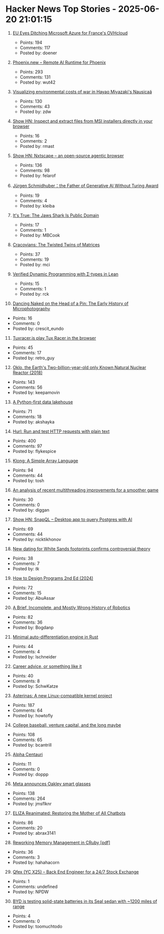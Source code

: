# Hacker News Top Stories - 2025-06-20 21:01:15

1. [EU Eyes Ditching Microsoft Azure for France's OVHcloud](https://www.euractiv.com/section/tech/news/scoop-commission-eyes-ditching-microsoft-azure-for-frances-ovhcloud-over-digital-sovereignty-fears/)
   - Points: 194
   - Comments: 117
   - Posted by: doener

2. [Phoenix.new – Remote AI Runtime for Phoenix](https://fly.io/blog/phoenix-new-the-remote-ai-runtime/)
   - Points: 293
   - Comments: 131
   - Posted by: wut42

3. [Visualizing environmental costs of war in Hayao Miyazaki's Nausicaä](https://jgeekstudies.org/2025/06/20/wilted-lands-and-wounded-worlds-visualizing-environmental-costs-of-war-in-hayao-miyazakis-nausicaa-of-the-valley-of-the-wind/)
   - Points: 130
   - Comments: 43
   - Posted by: zdw

4. [Show HN: Inspect and extract files from MSI installers directly in your browser](https://pymsi.readthedocs.io/en/latest/msi_viewer.html)
   - Points: 16
   - Comments: 2
   - Posted by: rmast

5. [Show HN: Nxtscape – an open-source agentic browser](https://github.com/nxtscape/nxtscape)
   - Points: 136
   - Comments: 98
   - Posted by: felarof

6. [Jürgen Schmidhuber：the Father of Generative AI Without Turing Award](http://www.jazzyear.com/article_info.html?id=1352)
   - Points: 19
   - Comments: 4
   - Posted by: kleiba

7. [It's True: The Jaws Shark Is Public Domain](https://ironicsans.ghost.io/how-the-jaws-shark-became-public-domain/)
   - Points: 17
   - Comments: 1
   - Posted by: MBCook

8. [Cracovians: The Twisted Twins of Matrices](https://marcinciura.wordpress.com/2025/06/20/cracovians-the-twisted-twins-of-matrices/)
   - Points: 37
   - Comments: 19
   - Posted by: mci

9. [Verified Dynamic Programming with Σ-types in Lean](https://tannerduve.github.io/blog/memoization-sigma/)
   - Points: 15
   - Comments: 1
   - Posted by: rck

10. [Dancing Naked on the Head of a Pin: The Early History of Microphotography](https://publicdomainreview.org/essay/dancing-naked-on-the-head-of-a-pin)
   - Points: 16
   - Comments: 0
   - Posted by: crescit_eundo

11. [Tuxracer.js play Tux Racer in the browser](https://github.com/ebbejan/tux-racer-js)
   - Points: 45
   - Comments: 17
   - Posted by: retro_guy

12. [Oklo, the Earth's Two-billion-year-old only Known Natural Nuclear Reactor (2018)](https://www.iaea.org/newscenter/news/meet-oklo-the-earths-two-billion-year-old-only-known-natural-nuclear-reactor)
   - Points: 143
   - Comments: 56
   - Posted by: keepamovin

13. [A Python-first data lakehouse](https://www.bauplanlabs.com/blog/everything-as-python)
   - Points: 71
   - Comments: 18
   - Posted by: akshayka

14. [Hurl: Run and test HTTP requests with plain text](https://github.com/Orange-OpenSource/hurl)
   - Points: 400
   - Comments: 97
   - Posted by: flykespice

15. [Klong: A Simple Array Language](https://t3x.org/klong/)
   - Points: 94
   - Comments: 44
   - Posted by: tosh

16. [An analysis of recent multithreading improvements for a smoother game](https://dev.arma3.com/post/oprep-performance-optimizations-in-220)
   - Points: 30
   - Comments: 0
   - Posted by: diggan

17. [Show HN: SnapQL – Desktop app to query Postgres with AI](https://github.com/NickTikhonov/snap-ql)
   - Points: 69
   - Comments: 44
   - Posted by: nicktikhonov

18. [New dating for White Sands footprints confirms controversial theory](https://arstechnica.com/science/2025/06/study-confirms-white-sands-footprints-are-23000-years-old/)
   - Points: 38
   - Comments: 7
   - Posted by: _tk_

19. [How to Design Programs 2nd Ed (2024)](https://htdp.org)
   - Points: 72
   - Comments: 15
   - Posted by: AbuAssar

20. [A Brief, Incomplete, and Mostly Wrong History of Robotics](https://generalrobots.substack.com/p/a-brief-incomplete-and-mostly-wrong)
   - Points: 82
   - Comments: 36
   - Posted by: Bogdanp

21. [Minimal auto-differentiation engine in Rust](https://github.com/e3ntity/nanograd)
   - Points: 44
   - Comments: 4
   - Posted by: lschneider

22. [Career advice, or something like it](https://brooker.co.za/blog/2025/06/20/career.html)
   - Points: 40
   - Comments: 8
   - Posted by: SchwKatze

23. [Asterinas: A new Linux-compatible kernel project](https://lwn.net/SubscriberLink/1022920/ad60263cd13c8a13/)
   - Points: 187
   - Comments: 64
   - Posted by: howtofly

24. [College baseball, venture capital, and the long maybe](https://bcantrill.dtrace.org/2025/06/15/college-baseball-venture-capital-and-the-long-maybe/)
   - Points: 108
   - Comments: 65
   - Posted by: bcantrill

25. [Alpha Centauri](https://www.filfre.net/2025/06/alpha-centauri/)
   - Points: 11
   - Comments: 0
   - Posted by: doppp

26. [Meta announces Oakley smart glasses](https://www.theverge.com/news/690133/meta-oakley-hstn-ai-glasses-price-date)
   - Points: 138
   - Comments: 264
   - Posted by: jmsflknr

27. [ELIZA Reanimated: Restoring the Mother of All Chatbots](https://www.computer.org/csdl/magazine/an/2025/02/11030922/27sQDLuL7Uc)
   - Points: 86
   - Comments: 20
   - Posted by: abrax3141

28. [Reworking Memory Management in CRuby [pdf]](https://blog.peterzhu.ca/assets/ismm_2025.pdf)
   - Points: 36
   - Comments: 3
   - Posted by: hahahacorn

29. [Qfex (YC X25) – Back End Engineer for a 24/7 Stock Exchange](https://www.ycombinator.com/companies/qfex/jobs/S7XSybx-founding-backend-engineer)
   - Points: 1
   - Comments: undefined
   - Posted by: NPDW

30. [BYD is testing solid-state batteries in its Seal sedan with ~1200 miles of range](https://electrek.co/2025/06/20/byd-tests-solid-state-batteries-seal-ev-with-1000-miles-range/)
   - Points: 4
   - Comments: 0
   - Posted by: toomuchtodo

